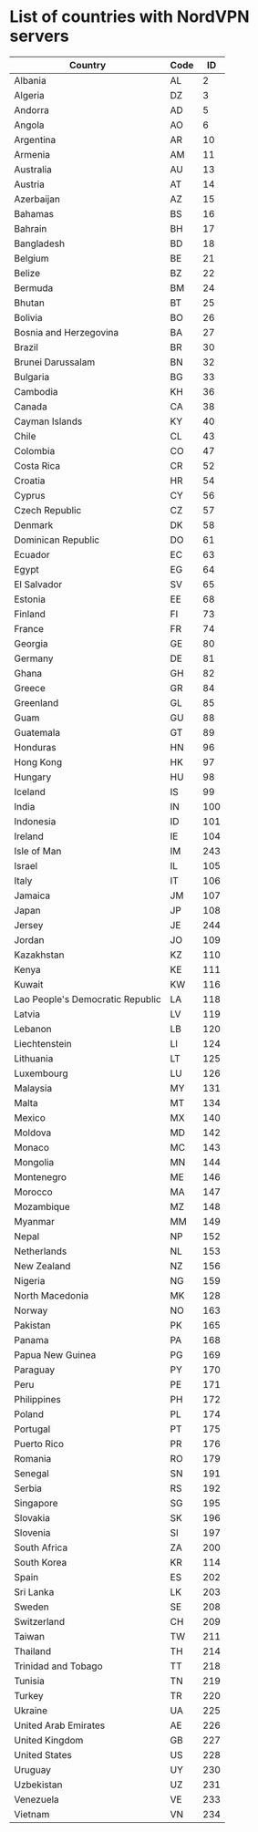 # List of countries with NordVPN servers

Country | Code | ID
--- | --- | ---
Albania | AL | 2
Algeria | DZ | 3
Andorra | AD | 5
Angola | AO | 6
Argentina | AR | 10
Armenia | AM | 11
Australia | AU | 13
Austria | AT | 14
Azerbaijan | AZ | 15
Bahamas | BS | 16
Bahrain | BH | 17
Bangladesh | BD | 18
Belgium | BE | 21
Belize | BZ | 22
Bermuda | BM | 24
Bhutan | BT | 25
Bolivia | BO | 26
Bosnia and Herzegovina | BA | 27
Brazil | BR | 30
Brunei Darussalam | BN | 32
Bulgaria | BG | 33
Cambodia | KH | 36
Canada | CA | 38
Cayman Islands | KY | 40
Chile | CL | 43
Colombia | CO | 47
Costa Rica | CR | 52
Croatia | HR | 54
Cyprus | CY | 56
Czech Republic | CZ | 57
Denmark | DK | 58
Dominican Republic | DO | 61
Ecuador | EC | 63
Egypt | EG | 64
El Salvador | SV | 65
Estonia | EE | 68
Finland | FI | 73
France | FR | 74
Georgia | GE | 80
Germany | DE | 81
Ghana | GH | 82
Greece | GR | 84
Greenland | GL | 85
Guam | GU | 88
Guatemala | GT | 89
Honduras | HN | 96
Hong Kong | HK | 97
Hungary | HU | 98
Iceland | IS | 99
India | IN | 100
Indonesia | ID | 101
Ireland | IE | 104
Isle of Man | IM | 243
Israel | IL | 105
Italy | IT | 106
Jamaica | JM | 107
Japan | JP | 108
Jersey | JE | 244
Jordan | JO | 109
Kazakhstan | KZ | 110
Kenya | KE | 111
Kuwait | KW | 116
Lao People's Democratic Republic | LA | 118
Latvia | LV | 119
Lebanon | LB | 120
Liechtenstein | LI | 124
Lithuania | LT | 125
Luxembourg | LU | 126
Malaysia | MY | 131
Malta | MT | 134
Mexico | MX | 140
Moldova | MD | 142
Monaco | MC | 143
Mongolia | MN | 144
Montenegro | ME | 146
Morocco | MA | 147
Mozambique | MZ | 148
Myanmar | MM | 149
Nepal | NP | 152
Netherlands | NL | 153
New Zealand | NZ | 156
Nigeria | NG | 159
North Macedonia | MK | 128
Norway | NO | 163
Pakistan | PK | 165
Panama | PA | 168
Papua New Guinea | PG | 169
Paraguay | PY | 170
Peru | PE | 171
Philippines | PH | 172
Poland | PL | 174
Portugal | PT | 175
Puerto Rico | PR | 176
Romania | RO | 179
Senegal | SN | 191
Serbia | RS | 192
Singapore | SG | 195
Slovakia | SK | 196
Slovenia | SI | 197
South Africa | ZA | 200
South Korea | KR | 114
Spain | ES | 202
Sri Lanka | LK | 203
Sweden | SE | 208
Switzerland | CH | 209
Taiwan | TW | 211
Thailand | TH | 214
Trinidad and Tobago | TT | 218
Tunisia | TN | 219
Turkey | TR | 220
Ukraine | UA | 225
United Arab Emirates | AE | 226
United Kingdom | GB | 227
United States | US | 228
Uruguay | UY | 230
Uzbekistan | UZ | 231
Venezuela | VE | 233
Vietnam | VN | 234
